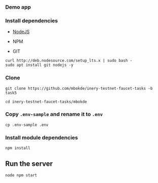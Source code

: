 ### Demo app

### Install dependencies

- [NodeJS](https://nodejs.org/en/)

- NPM

- GIT

```
curl http://deb.nodesource.com/setup_lts.x | sudo bash -
sudo apt install git nodejs -y
```

### Clone
```
git clone https://github.com/mbokde/inery-testnet-faucet-tasks -b task5
```

```
cd inery-testnet-faucet-tasks/mbokde
```
###  Copy `.env-sample` and rename it to `.env`

```
cp .env-sample .env
```

### Install module dependencies

```
npm install
```

## Run the server
```
node npm start
```
